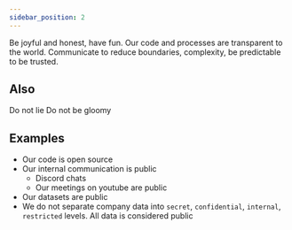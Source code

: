 ```yaml
---
sidebar_position: 2
---
```

Be joyful and honest, have fun. Our code and processes are transparent to the world. Communicate to reduce boundaries, complexity, be predictable to be trusted.

## Also
Do not lie
Do not be gloomy
## Examples
- Our code is open source
- Our internal communication is public
	- Discord chats
	- Our meetings on youtube are public
- Our datasets are public
- We do not separate company data into `secret`, `confidential`, `internal`, `restricted` levels. All data is considered public
